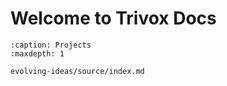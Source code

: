 # Welcome to Trivox Docs

```{toctree}
:caption: Projects
:maxdepth: 1

evolving-ideas/source/index.md
```
